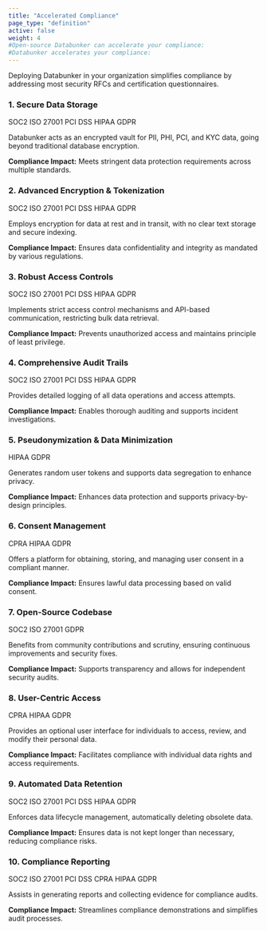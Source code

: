 ```yaml
---
title: "Accelerated Compliance"
page_type: "definition"
active: false
weight: 4
#Open-source Databunker can accelerate your compliance:
#Databunker accelerates your compliance:
---
```

Deploying Databunker in your organization simplifies compliance by addressing most security RFCs and certification questionnaires.

<div class="feature-card">
<div class="feature-header">
<h3>1. Secure Data Storage</h3>
<div class="compliance-tags">
<span class="compliance-tag tag-soc2">SOC2</span>
<span class="compliance-tag tag-iso">ISO 27001</span>
<span class="compliance-tag tag-pci">PCI DSS</span>
<span class="compliance-tag tag-hipaa">HIPAA</span>
<span class="compliance-tag tag-gdpr">GDPR</span>
</div>
</div>
<p class="description">Databunker acts as an encrypted vault for PII, PHI, PCI, and KYC data, going beyond traditional database encryption.</p>
<p class="compliance-impact"><strong>Compliance Impact:</strong> Meets stringent data protection requirements across multiple standards.</p>
</div>

<div class="feature-card">
<div class="feature-header">
<h3>2. Advanced Encryption & Tokenization</h3>
<div class="compliance-tags">
<span class="compliance-tag tag-soc2">SOC2</span>
<span class="compliance-tag tag-iso">ISO 27001</span>
<span class="compliance-tag tag-pci">PCI DSS</span>
<span class="compliance-tag tag-hipaa">HIPAA</span>
<span class="compliance-tag tag-gdpr">GDPR</span>
</div>
</div>
<p class="description">Employs encryption for data at rest and in transit, with no clear text storage and secure indexing.</p>
<p class="compliance-impact"><strong>Compliance Impact:</strong> Ensures data confidentiality and integrity as mandated by various regulations.</p>
</div>

<div class="feature-card">
<div class="feature-header">
<h3>3. Robust Access Controls</h3>
<div class="compliance-tags">
<span class="compliance-tag tag-soc2">SOC2</span>
<span class="compliance-tag tag-iso">ISO 27001</span>
<span class="compliance-tag tag-pci">PCI DSS</span>
<span class="compliance-tag tag-hipaa">HIPAA</span>
<span class="compliance-tag tag-gdpr">GDPR</span>
</div>
</div>
<p class="description">Implements strict access control mechanisms and API-based communication, restricting bulk data retrieval.</p>
<p class="compliance-impact"><strong>Compliance Impact:</strong> Prevents unauthorized access and maintains principle of least privilege.</p>
</div>

<div class="feature-card">
<div class="feature-header">
<h3>4. Comprehensive Audit Trails</h3>
<div class="compliance-tags">
<span class="compliance-tag tag-soc2">SOC2</span>
<span class="compliance-tag tag-iso">ISO 27001</span>
<span class="compliance-tag tag-pci">PCI DSS</span>
<span class="compliance-tag tag-hipaa">HIPAA</span>
<span class="compliance-tag tag-gdpr">GDPR</span>
</div>
</div>
<p class="description">Provides detailed logging of all data operations and access attempts.</p>
<p class="compliance-impact"><strong>Compliance Impact:</strong> Enables thorough auditing and supports incident investigations.</p>
</div>

<div class="feature-card">
<div class="feature-header">
<h3>5. Pseudonymization & Data Minimization</h3>
<div class="compliance-tags">
<span class="compliance-tag tag-hipaa">HIPAA</span>
<span class="compliance-tag tag-gdpr">GDPR</span>
</div>
</div>
<p class="description">Generates random user tokens and supports data segregation to enhance privacy.</p>
<p class="compliance-impact"><strong>Compliance Impact:</strong> Enhances data protection and supports privacy-by-design principles.</p>
</div>

<div class="feature-card">
<div class="feature-header">
<h3>6. Consent Management</h3>
<div class="compliance-tags">
<span class="compliance-tag tag-cpra">CPRA</span>
<span class="compliance-tag tag-hipaa">HIPAA</span>
<span class="compliance-tag tag-gdpr">GDPR</span>
</div>
</div>
<p class="description">Offers a platform for obtaining, storing, and managing user consent in a compliant manner.</p>
<p class="compliance-impact"><strong>Compliance Impact:</strong> Ensures lawful data processing based on valid consent.</p>
</div>

<div class="feature-card">
<div class="feature-header">
<h3>7. Open-Source Codebase</h3>
<div class="compliance-tags">
<span class="compliance-tag tag-soc2">SOC2</span>
<span class="compliance-tag tag-iso">ISO 27001</span>
<span class="compliance-tag tag-gdpr">GDPR</span>
</div>
</div>
<p class="description">Benefits from community contributions and scrutiny, ensuring continuous improvements and security fixes.</p>
<p class="compliance-impact"><strong>Compliance Impact:</strong> Supports transparency and allows for independent security audits.</p>
</div>

<div class="feature-card">
<div class="feature-header">
<h3>8. User-Centric Access</h3>
<div class="compliance-tags">
<span class="compliance-tag tag-cpra">CPRA</span>
<span class="compliance-tag tag-hipaa">HIPAA</span>
<span class="compliance-tag tag-gdpr">GDPR</span>
</div>
</div>
<p class="description">Provides an optional user interface for individuals to access, review, and modify their personal data.</p>
<p class="compliance-impact"><strong>Compliance Impact:</strong> Facilitates compliance with individual data rights and access requirements.</p>
</div>

<div class="feature-card">
<div class="feature-header">
<h3>9. Automated Data Retention</h3>
<div class="compliance-tags">
<span class="compliance-tag tag-soc2">SOC2</span>
<span class="compliance-tag tag-iso">ISO 27001</span>
<span class="compliance-tag tag-pci">PCI DSS</span>
<span class="compliance-tag tag-hipaa">HIPAA</span>
<span class="compliance-tag tag-gdpr">GDPR</span>
</div>
</div>
<p class="description">Enforces data lifecycle management, automatically deleting obsolete data.</p>
<p class="compliance-impact"><strong>Compliance Impact:</strong> Ensures data is not kept longer than necessary, reducing compliance risks.</p>
</div>

<div class="feature-card">
<div class="feature-header">
<h3>10. Compliance Reporting</h3>
<div class="compliance-tags">
<span class="compliance-tag tag-soc2">SOC2</span>
<span class="compliance-tag tag-iso">ISO 27001</span>
<span class="compliance-tag tag-pci">PCI DSS</span>
<span class="compliance-tag tag-cpra">CPRA</span>
<span class="compliance-tag tag-hipaa">HIPAA</span>
<span class="compliance-tag tag-gdpr">GDPR</span>
</div>
</div>
<p class="description">Assists in generating reports and collecting evidence for compliance audits.</p>
<p class="compliance-impact"><strong>Compliance Impact:</strong> Streamlines compliance demonstrations and simplifies audit processes.</p>
</div>
